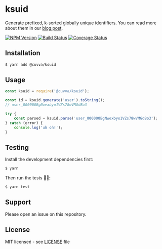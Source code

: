 # ksuid

Generate prefixed, k-sorted globally unique identifiers. You can read more about them in our [blog post](https://www.cuvva.com/product-updates/showing-off-our-fancy-new-ids/ "sexy ids").


[![NPM Version](https://img.shields.io/npm/v/@cuvva/ksuid.svg?style=flat)](//www.npmjs.org/package/@cuvva/ksuid)
[![Build Status](https://img.shields.io/travis/cuvva/ksuid-node.svg?style=flat)](//travis-ci.org/cuvva/ksuid-node)
[![Coverage Status](https://img.shields.io/coveralls/cuvva/ksuid-node.svg?style=flat)](//coveralls.io/r/cuvva/ksuid-node)

## Installation

```bash
$ yarn add @cuvva/ksuid
```

## Usage

```js
const ksuid = require('@cuvva/ksuid');

const id = ksuid.generate('user').toString();
// user_000000BgNwexbyo1VZs78wVMGdBo3

try {
	const parsed = ksuid.parse('user_000000BgNwexbyo1VZs78wVMGdBo3');
} catch (error) {
	console.log('uh oh!');
}
```

## Testing

Install the development dependencies first:

```bash
$ yarn
```

Then run the tests 👩‍🔬:

```bash
$ yarn test
```

## Support

Please open an issue on this repository.

## License

MIT licensed - see [LICENSE](/LICENSE) file
